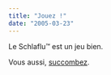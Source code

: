 ```yaml
---
title: "Jouez !"
date: "2005-03-23"
---
```


Le Schlaflu™ est un jeu bien.

Vous aussi, [succombez](http://lamonade.free.fr/schlaflu/).
